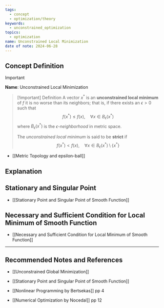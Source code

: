 ```yaml
---
tags:
  - concept
  - optimization/theory
keywords:
  - unconstrained_optimization
topics:
  - optimization
name: Unconstrained Local Minimization
date of note: 2024-06-28
---
```

 
## Concept Definition

>[!important]
>**Name**: Unconstrained Local Minimization

>[!important] Definition
>A vector $x^{*}$ is an **unconstrained local minimum** of $f$ it is no worse than its neighbors; that is, if there exists an $\epsilon >0$ such that
>$$
>f(x^{*}) \le f(x), \quad \forall x \in B_{\epsilon}(x^{*})
>$$
>where $B_{\epsilon}(x^{*})$ is the *$\epsilon$-neighborhood* in metric space. 
>
>The *unconstrained local minimum* is said to be **strict** if 
>$$
>f(x^{*}) < f(x), \quad \forall x  \in B_{\epsilon}(x^{*}) \setminus \{  x^{*}  \} 
>$$

- [[Metric Topology and epsilon-ball]]

## Explanation


## Stationary and Singular Point 

- [[Stationary Point and Singular Point of Smooth Function]]

## Necessary and Sufficient Condition for Local Minimum of Smooth Function

- [[Necessary and Sufficient Condition for Local Minimum of Smooth Function]]



-----------
##  Recommended Notes and References

- [[Unconstrained Global Minimization]]
- [[Stationary Point and Singular Point of Smooth Function]]

- [[Nonlinear Programming by Bertsekas]] pp 4
- [[Numerical Optimization by Nocedal]] pp 12
